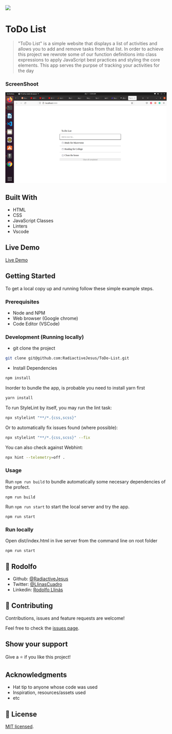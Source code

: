 ![](https://img.shields.io/badge/Microverse-blueviolet)

# ToDo List

> "ToDo List" is a simple website that displays a list of activities and allows you to add and remove tasks from that list. In order to achieve this project we rewrote some of our function definitions into class expressions to apply JavaScript best practices and styling the core elements. This app serves the purpse of tracking your activities for the day


### ScreenShoot
![screenshot](./image/Milestone1.png)


## Built With

- HTML
- CSS 
- JavaScript Classes
- Linters
- Vscode

## Live Demo

[Live Demo](https://radiactivejesus.github.io/ToDo-List/)

## Getting Started

To get a local copy up and running follow these simple example steps.

### Prerequisites

- Node and NPM
- Web browser (Google chrome)
- Code Editor (VSCode)

### Development (Running locally)

- git clone the project

```bash 
git clone git@github.com:RadiactiveJesus/ToDo-List.git
```

- Install Dependencies

```bash
npm install
```
Inorder to bundle the app, is probable you need to install yarn first

```bash
yarn install
```

To run StyleLint by itself, you may run the lint task:

```bash
npx stylelint "**/*.{css,scss}"
```

Or to automatically fix issues found (where possible):

```bash
npx stylelint "**/*.{css,scss}" --fix
```

You can also check against Webhint:

```bash
npx hint --telemetry=off .
```

### Usage
Run `npm run build` to bundle automatically some necesary dependencies of the profect.

```
npm run build
```

Run `npm run start` to start the local server and try the app.

```
npm run start
```

### Run locally
Open dist/index.html in live server from the command line on root folder

```
npm run start
```

  ## 👤 **Rodolfo**

- Github: [@RadiactiveJesus](https://github.com/RadiactiveJesus)
- Twitter: [@LlinasCuadro](https://twitter.com/LlinasCuadro)
- Linkedin: [Rodolfo Llinás](https://www.linkedin.com/in/rodolfo-llin%C3%A1s-691b50181/)


## 🤝 Contributing

Contributions, issues and feature requests are welcome!

Feel free to check the [issues page](https://github.com/RadiactiveJesus/ToDo-List/issues).

## Show your support

Give a ⭐️ if you like this project!

## Acknowledgments

- Hat tip to anyone whose code was used
- Inspiration, resources/assets used
- etc

## 📝 License

[MIT licensed](https://github.com/Debas-31/awesomebooks/blob/Milestone-1-manage-book-collection/MIT.md).